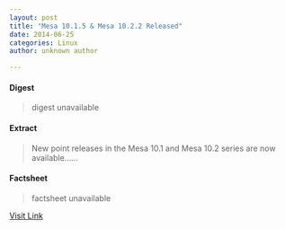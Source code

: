 ```yaml
---
layout: post
title: "Mesa 10.1.5 & Mesa 10.2.2 Released"
date: 2014-06-25
categories: Linux
author: unknown author

---
```



#### Digest
>digest unavailable

#### Extract
>New point releases in the Mesa 10.1 and Mesa 10.2 series are now available......

#### Factsheet
>factsheet unavailable

[Visit Link](http://www.phoronix.com/vr.php?view=MTcyOTY)


